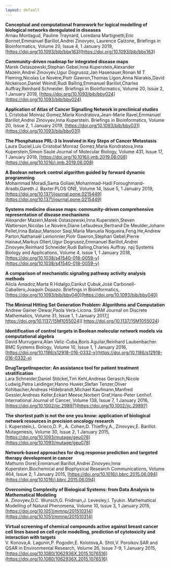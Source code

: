 ```yaml
---
layout: default
---
```


**Conceptual and computational framework for logical modelling of biological networks deregulated in diseases** <br/> 
Arnau Montagud, Pauline Traynard, Loredana Martignetti,Eric Bonnet,Emmanuel Barillot,Andrei Zinovyev, Laurence Calzone,
Briefings in Bioinformatics, Volume 20, Issue 4, 1 January 2019, [https://doi.org/10.1093/bib/bbx163](https://doi.org/10.1093/bib/bbx163)


**Community-driven roadmap for integrated disease maps**<br/>
Marek Ostaszewski,Stephan Gebel,Inna Kuperstein,Alexander Mazein,Andrei Zinovyev,Ugur Dogrusoz,Jan Hasenauer,Ronan M T Fleming,Nicolas Le Novère,Piotr Gawron,Thomas Ligon,Anna Niarakis,David Nickerson,Daniel Weindl,Rudi Balling,Emmanuel Barillot,Charles Auffray,Reinhard Schneider.
Briefings in Bioinformatics, Volume 20, Issue 2, 1 January 2019, [https://doi.org/10.1093/bib/bby024](https://doi.org/10.1093/bib/bby024)


**Application of Atlas of Cancer Signalling Network in preclinical studies**<br/>
L Cristobal Monraz Gomez,Maria Kondratova,Jean-Marie Ravel,Emmanuel Barillot,Andrei Zinovyev,Inna Kuperstein.
Briefings in Bioinformatics, Volume 20, Issue 2, 1 January 2019, [https://doi.org/10.1093/bib/bby031](https://doi.org/10.1093/bib/bby031)

**The Phosphatase PRL-3 Is Involved in Key Steps of Cancer Metastasis**<br/>
Laura Duciel,Luis Cristobal Monraz Gomez,Maria Kondratova,Inna Kuperstein,Simon Saule
Journal of Molecular Biology, Volume 431, Issue 17, 1 January 2019, [https://doi.org/10.1016/j.jmb.2019.06.008](https://doi.org/10.1016/j.jmb.2019.06.008)

**A Boolean network control algorithm guided by forward dynamic programming**<br/>
Mohammad Moradi,Sama Goliaei,Mohammad-Hadi Foroughmand-Araabi,Gareth J. Baxter.PLOS ONE, Volume 14, Issue 5, 1 January 2019, [https://doi.org/10.1371/journal.pone.0215449](https://doi.org/10.1371/journal.pone.0215449)

**Systems medicine disease maps: community-driven comprehensive representation of disease mechanisms**<br/>
Alexander Mazein,Marek Ostaszewski,Inna Kuperstein,Steven Watterson,Nicolas Le Novère,Diane Lefaudeux,Bertrand De Meulder,Johann Pellet,Irina Balaur,Mansoor Saqi,Maria Manuela Nogueira,Feng He,Andrew Parton,Nathanaël Lemonnier,Piotr Gawron,Stephan Gebel,Pierre Hainaut,Markus Ollert,Ugur Dogrusoz,Emmanuel Barillot,Andrei Zinovyev,Reinhard Schneider,Rudi Balling,Charles Auffray. npj Systems Biology and Applications, Volume 4, Issue 1, 1 January 2018, [https://doi.org/10.1038/s41540-018-0059-y](https://doi.org/10.1038/s41540-018-0059-y)

**A comparison of mechanistic signaling pathway activity analysis methods**<br/>
Alicia Amadoz,Marta R Hidalgo,Cankut Çubuk,José Carbonell-Caballero,Joaquín Dopazo. Briefings in Bioinformatics, [https://doi.org/10.1093/bib/bby040](https://doi.org/10.1093/bib/bby040)

**The Minimal Hitting Set Generation Problem: Algorithms and Computation**<br/>
Andrew Gainer-Dewar,Paola Vera-Licona. SIAM Journal on Discrete Mathematics, Volume 31, Issue 1, 1 January 2017,[ https://doi.org/10.1137/15M1055024]( https://doi.org/10.1137/15M1055024)

**Identification of control targets in Boolean molecular network models via computational algebra**<br/>
David Murrugarra,Alan Veliz-Cuba,Boris Aguilar,Reinhard Laubenbacher. BMC Systems Biology, Volume 10, Issue 1, 1 January 2016, [https://doi.org/10.1186/s12918-016-0332-x](https://doi.org/10.1186/s12918-016-0332-x)

**DrugTargetInspector: An assistance tool for patient treatment stratification** <br/>
Lara Schneider,Daniel Stöckel,Tim Kehl,Andreas Gerasch,Nicole Ludwig,Petra Leidinger,Hanno Huwer,Stefan Tenzer,Oliver Kohlbacher,Andreas Hildebrandt,Michael Kaufmann,Manfred Gessler,Andreas Keller,Eckart Meese,Norbert Graf,Hans-Peter Lenhof. International Journal of Cancer, Volume 138, Issue 7, 1 January 2016, [https://doi.org/10.1002/ijc.29897](https://doi.org/10.1002/ijc.29897)

**The shortest path is not the one you know: application of biological network resources in precision oncology research**<br/>
I. Kuperstein,L. Grieco,D. P., A. Cohen,D. Thieffry,A., Zinovyev,E. Barillot. Mutagenesis, Volume 30, Issue 2, 1 January 2015, [https://doi.org/10.1093/mutage/geu078](https://doi.org/10.1093/mutage/geu078)

**Network-based approaches for drug response prediction and targeted therapy development in cancer**<br/>
Mathurin Dorel,Emmanuel Barillot,Andrei Zinovyev,Inna Kuperstein.Biochemical and Biophysical Research Communications, Volume 464, Issue 2, 1 January 2015, [https://doi.org/10.1016/j.bbrc.2015.06.094](https://doi.org/10.1016/j.bbrc.2015.06.094)

**Overcoming Complexity of Biological Systems: from Data Analysis to Mathematical Modeling**<br/>
A. Zinovyev,D.C. Wunsch,G. Fridman,J. Levesley,I. Tyukin. Mathematical Modelling of Natural Phenomena, Volume 10, Issue 3, 1 January 2015, [https://doi.org/10.1051/mmnp/201510314](https://doi.org/10.1051/mmnp/201510314)

**Virtual screening of chemical compounds active against breast cancer cell lines based on cell cycle modelling, prediction of cytotoxicity and interaction with targets**<br/>
V. Konova,A. Lagunin,P. Pogodin,E. Kolotova,A. Shtil,V. Poroikov.SAR and QSAR in Environmental Research, Volume 26, Issue 7-9, 1 January 2015, [https://doi.org/10.1080/1062936X.2015.1076516](https://doi.org/10.1080/1062936X.2015.1076516)